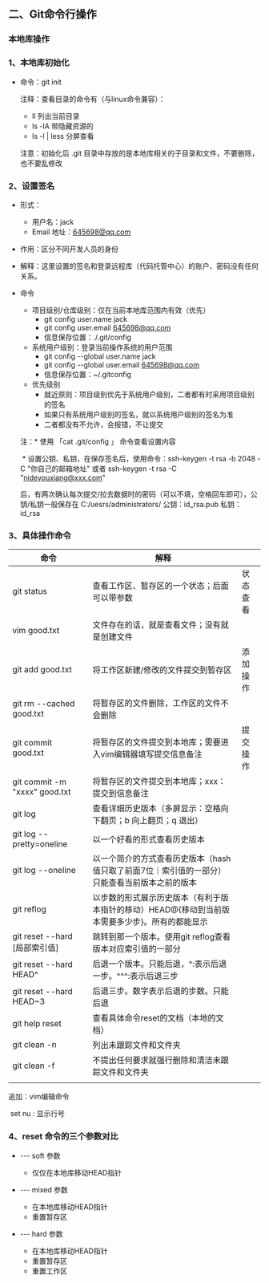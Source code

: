 ## 二、Git命令行操作

### 本地库操作

### 1、本地库初始化

* 命令：git init  

  注释：查看目录的命令有（与linux命令兼容）：

  	* ll                     列出当前目录
  	* ls -lA               带隐藏资源的
  	* ls -l | less       分屏查看

  注意：初始化后 .git 目录中存放的是本地库相关的子目录和文件，不要删除，也不要乱修改

### 2、设置签名

* 形式：
  * 用户名：jack
  * Email 地址：645698@qq.com

* 作用：区分不同开发人员的身份

* 解释：这里设置的签名和登录远程库（代码托管中心）的账户、密码没有任何关系。

* 命令

  * 项目级别/仓库级别：仅在当前本地库范围内有效（优先）
    * git config user.name jack
    * git config user.email 645698@qq.com
    * 信息保存位置：./.git/config
  * 系统用户级别：登录当前操作系统的用户范围
    * git config --global user.name jack
    * git config --global user.email 645698@qq.com
    * 信息保存位置：~/.gitconfig
  * 优先级别
    * 就近原则：项目级别优先于系统用户级别，二者都有时采用项目级别的签名
    * 如果只有系统用户级别的签名，就以系统用户级别的签名为准
    * 二者都没有不允许，会报错，不让提交

  注：* 使用 「cat .git/config 」 命令查看设置内容
  
  ​		* 设置公钥、私钥，在保存签名后，使用命令：ssh-keygen -t rsa -b 2048 -C "你自己的邮箱地址"          或者      ssh-keygen -t rsa -C "nideyouxiang@xxx.com" 
  
  ​		后，有两次确认每次提交/拉去数据时的密码（可以不填，空格回车即可），公钥/私钥一般保存在  C:/uesrs/administrators/          公钥：id_rsa.pub     私钥：id_rsa

### 3、具体操作命令

| 命令                          | 解释                                                         |          |
| ----------------------------- | ------------------------------------------------------------ | -------- |
| git status                    | 查看工作区、暂存区的一个状态；后面可以带参数                 | 状态查看 |
| vim good.txt                  | 文件存在的话，就是查看文件；没有就是创建文件                 |          |
| git add good.txt              | 将工作区新建/修改的文件提交到暂存区                          | 添加操作 |
| git rm --cached good.txt      | 将暂存区的文件删除，工作区的文件不会删除                     |          |
| git commit good.txt           | 将暂存区的文件提交到本地库；需要进入vim编辑器填写提交信息备注 | 提交操作 |
| git commit -m "xxxx" good.txt | 将暂存区的文件提交到本地库；xxx：提交到信息备注              |          |
| git log                       | 查看详细历史版本（多屏显示：空格向下翻页；b 向上翻页；q 退出） |          |
| git log --pretty=oneline      | 以一个好看的形式查看历史版本                                 |          |
| git log --oneline             | 以一个简介的方式查看历史版本（hash值只取了前面7位｜索引值的一部分）只能查看当前版本之前的版本 |          |
| git  reflog                   | 以步数的形式展示历史版本（有利于版本指针的移动）HEAD@{移动到当前版本需要多少步}。所有的都能显示 |          |
| git reset --hard [局部索引值] | 跳转到那一个版本。使用git reflog查看版本对应索引值的一部分   |          |
| git reset --hard HEAD^        | 后退一个版本。只能后退，^:表示后退一步。^^^:表示后退三步     |          |
| git reset --hard HEAD~3       | 后退三步。数字表示后退的步数。只能后退                       |          |
| git help reset                | 查看具体命令reset的文档（本地的文档）                        |          |
| git clean -n                  | 列出未跟踪文件和文件夹                                       |          |
| git clean -f                  | 不提出任何要求就强行删除和清洁未跟踪文件和文件夹             |          |
|                               |                                                              |          |

追加：vim编辑命令

​			set nu : 显示行号

### 4、reset 命令的三个参数对比

* --- soft 参数
  * 仅仅在本地库移动HEAD指针

* --- mixed 参数
  * 在本地库移动HEAD指针
  * 重置暂存区
* --- hard 参数
  * 在本地库移动HEAD指针
  * 重置暂存区
  * 重置工作区

### 

